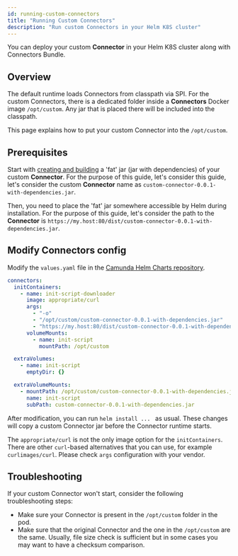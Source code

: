 ```yaml
---
id: running-custom-connectors
title: "Running Custom Connectors"
description: "Run custom Connectors in your Helm K8S cluster"
---
```


You can deploy your custom **Connector** in your Helm K8S cluster along with Connectors Bundle.

## Overview

The default runtime loads Connectors from classpath via SPI. For the custom Connectors, there is a dedicated folder
inside a **Connectors** Docker image `/opt/custom`. Any jar that is placed there will be included into the classpath.

This page explains how to put your custom Connector into the `/opt/custom`.

## Prerequisites

Start with [creating and building](../../../../components/connectors/custom-built-connectors/connector-sdk.md) a 'fat' jar (jar with dependencies) of your custom **Connector**. For the purpose of
this guide, let's consider this guide, let's consider the custom **Connector** name as `custom-connector-0.0.1-with-dependencies.jar`.

Then, you need to place the 'fat' jar somewhere accessible by Helm during installation. For the purpose of this guide,
let's consider the path to the **Connector** is `https://my.host:80/dist/custom-connector-0.0.1-with-dependencies.jar`.

## Modify Connectors config

Modify the `values.yaml` file in the [Camunda Helm Charts repository](https://github.com/camunda/camunda-platform-helm/blob/main/charts/camunda-platform/values.yaml).

```yaml
connectors:
  initContainers:
    - name: init-script-downloader
      image: appropriate/curl
      args:
        - "-o"
        - "/opt/custom/custom-connector-0.0.1-with-dependencies.jar"
        - "https://my.host:80/dist/custom-connector-0.0.1-with-dependencies.jar"
      volumeMounts:
        - name: init-script
          mountPath: /opt/custom

  extraVolumes:
    - name: init-script
      emptyDir: {}

  extraVolumeMounts:
    - mountPath: /opt/custom/custom-connector-0.0.1-with-dependencies.jar
      name: init-script
      subPath: custom-connector-0.0.1-with-dependencies.jar
```

After modification, you can run `helm install ... ` as usual.
These changes will copy a custom Connector jar before the Connector runtime starts.

The `appropriate/curl` is not the only image option for the `initContainers`. There are other `curl`-based alternatives
that you can use, for example `curlimages/curl`. Please check `args` configuration with your vendor.

## Troubleshooting

If your custom Connector won't start, consider the following troubleshooting steps:

- Make sure your Connector is present in the `/opt/custom` folder in the pod.
- Make sure that the original Connector and the one in the `/opt/custom` are the same. Usually, file size check is sufficient but in some cases you may want to have a checksum comparison.
